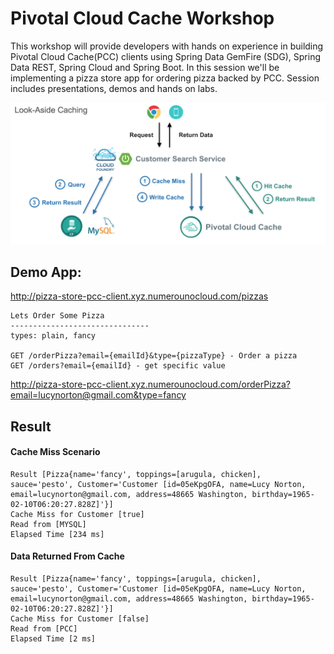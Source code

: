 # Pivotal Cloud Cache Workshop

This workshop will provide developers with hands on experience in building Pivotal Cloud Cache(PCC) clients using Spring Data GemFire (SDG), Spring Data REST, Spring Cloud and Spring Boot. In this session we'll be implementing a pizza store app for ordering pizza backed by PCC. Session includes presentations, demos and hands on labs.

![](look_aside.png)

## Demo App: 

http://pizza-store-pcc-client.xyz.numerounocloud.com/pizzas

```
Lets Order Some Pizza 
-------------------------------
types: plain, fancy

GET /orderPizza?email={emailId}&type={pizzaType} - Order a pizza 
GET /orders?email={emailId} - get specific value 

```

http://pizza-store-pcc-client.xyz.numerounocloud.com/orderPizza?email=lucynorton@gmail.com&type=fancy

## Result

#### Cache Miss Scenario

```
Result [Pizza{name='fancy', toppings=[arugula, chicken], sauce='pesto', Customer='Customer [id=05eKpgOFA, name=Lucy Norton, email=lucynorton@gmail.com, address=48665 Washington, birthday=1965-02-10T06:20:27.828Z]'}] 
Cache Miss for Customer [true] 
Read from [MYSQL] 
Elapsed Time [234 ms]
```

#### Data Returned From Cache 
```
Result [Pizza{name='fancy', toppings=[arugula, chicken], sauce='pesto', Customer='Customer [id=05eKpgOFA, name=Lucy Norton, email=lucynorton@gmail.com, address=48665 Washington, birthday=1965-02-10T06:20:27.828Z]'}] 
Cache Miss for Customer [false] 
Read from [PCC] 
Elapsed Time [2 ms]
```
